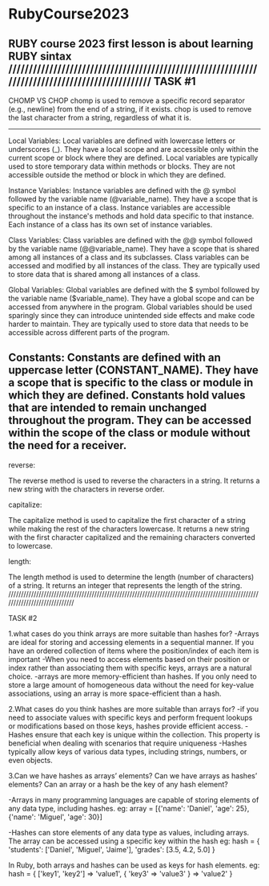 # RubyCourse2023
RUBY course 2023
first lesson is about learning RUBY sintax
////////////////////////////////////////////////////////////////////////////////////////////////
TASK #1
----------------------------------------------------------------------------------------------------
CHOMP VS CHOP
chomp is used to remove a specific record separator (e.g., newline) from the end of a string, if it exists.
chop is used to remove the last character from a string, regardless of what it is.

---------------------------------------------------------------------------------------------------------

Local Variables:
Local variables are defined with lowercase letters or underscores (_).
They have a local scope and are accessible only within the current scope or block where they are defined.
Local variables are typically used to store temporary data within methods or blocks.
They are not accessible outside the method or block in which they are defined.

Instance Variables:
Instance variables are defined with the @ symbol followed by the variable name (@variable_name).
They have a scope that is specific to an instance of a class.
Instance variables are accessible throughout the instance's methods and hold data specific to that instance.
Each instance of a class has its own set of instance variables.

Class Variables:
Class variables are defined with the @@ symbol followed by the variable name (@@variable_name).
They have a scope that is shared among all instances of a class and its subclasses.
Class variables can be accessed and modified by all instances of the class.
They are typically used to store data that is shared among all instances of a class.

Global Variables:
Global variables are defined with the $ symbol followed by the variable name ($variable_name).
They have a global scope and can be accessed from anywhere in the program.
Global variables should be used sparingly since they can introduce unintended side effects and make code harder to maintain.
They are typically used to store data that needs to be accessible across different parts of the program.

Constants:
Constants are defined with an uppercase letter (CONSTANT_NAME).
They have a scope that is specific to the class or module in which they are defined.
Constants hold values that are intended to remain unchanged throughout the program.
They can be accessed within the scope of the class or module without the need for a receiver.
---------------------------------------------------------------------------------------------------------------

reverse:

The reverse method is used to reverse the characters in a string.
It returns a new string with the characters in reverse order.

capitalize:

The capitalize method is used to capitalize the first character of a string while making the rest of the characters lowercase.
It returns a new string with the first character capitalized and the remaining characters converted to lowercase.

length:

The length method is used to determine the length (number of characters) of a string.
It returns an integer that represents the length of the string.
/////////////////////////////////////////////////////////////////////////////////////////////////////////////////////////////

TASK #2

1.what cases do you think arrays are more suitable than hashes for?
-Arrays are ideal for storing and accessing elements in a sequential manner. If you have an ordered collection of items where the position/index of each item is important
-When you need to access elements based on their position or index rather than associating them with specific keys, arrays are a natural choice.
-arrays are more memory-efficient than hashes. If you only need to store a large amount of homogeneous data without the need for key-value associations, using an array is more space-efficient than a hash.

2.What cases do you think hashes are more suitable than arrays for?
-if you need to associate values with specific keys and perform frequent lookups or modifications based on those keys, hashes provide efficient access. 
-Hashes ensure that each key is unique within the collection. This property is beneficial when dealing with scenarios that require uniqueness
-Hashes typically allow keys of various data types, including strings, numbers, or even objects. 

3.Can we have hashes as arrays’ elements? Can we have arrays as hashes’ elements? Can an array
or a hash be the key of any hash element?

-Arrays in many programming languages are capable of storing elements of any data type, including hashes. 
eg: 
   array = [{'name': 'Daniel', 'age': 25}, {'name': 'Miguel', 'age': 30}]

-Hashes can store elements of any data type as values, including arrays. The array can be accessed using a specific key within the hash
eg:
  hash = { 'students': ['Daniel', 'Miguel', 'Jaime'], 'grades': [3.5, 4.2, 5.0] }

In Ruby, both arrays and hashes can be used as keys for hash elements.
eg:
    hash = { ['key1', 'key2'] => 'value1', { 'key3' => 'value3' } => 'value2' }

